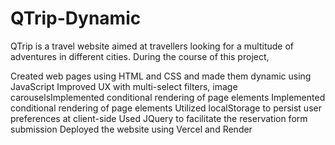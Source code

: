 # QTrip-Dynamic

QTrip is a travel website aimed at travellers looking for a multitude of adventures in different cities. During the course of this project,

Created web pages using HTML and CSS and made them dynamic using JavaScript
Improved UX with multi-select filters, image carouselsImplemented conditional rendering of page elements
Implemented conditional rendering of page elements
Utilized localStorage to persist user preferences at client-side
Used JQuery to facilitate the reservation form submission
Deployed the website using Vercel and Render
